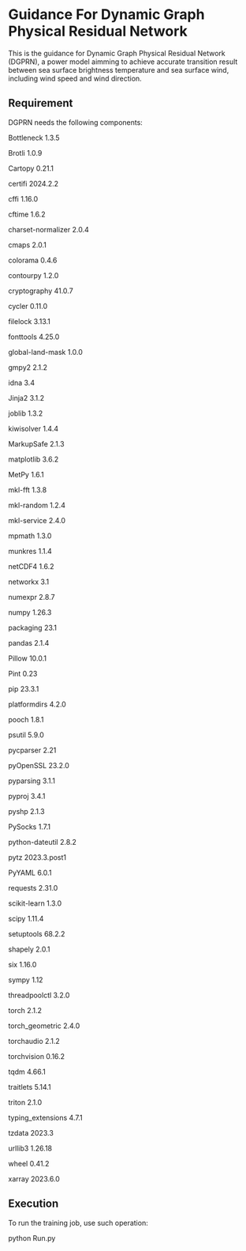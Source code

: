 # Guidance For Dynamic Graph Physical Residual Network

This is the guidance for Dynamic Graph Physical Residual Network (DGPRN), a power model aimming to achieve accurate transition result between sea surface brightness temperature and sea surface wind, including wind speed and wind direction.

## Requirement

DGPRN needs the following components:

Bottleneck         1.3.5

Brotli             1.0.9

Cartopy            0.21.1

certifi            2024.2.2

cffi               1.16.0

cftime             1.6.2

charset-normalizer 2.0.4

cmaps              2.0.1

colorama           0.4.6

contourpy          1.2.0

cryptography       41.0.7

cycler             0.11.0

filelock           3.13.1

fonttools          4.25.0

global-land-mask   1.0.0

gmpy2              2.1.2

idna               3.4

Jinja2             3.1.2

joblib             1.3.2

kiwisolver         1.4.4

MarkupSafe         2.1.3

matplotlib         3.6.2

MetPy              1.6.1

mkl-fft            1.3.8

mkl-random         1.2.4

mkl-service        2.4.0

mpmath             1.3.0

munkres            1.1.4

netCDF4            1.6.2

networkx           3.1

numexpr            2.8.7

numpy              1.26.3

packaging          23.1

pandas             2.1.4

Pillow             10.0.1

Pint               0.23

pip                23.3.1

platformdirs       4.2.0

pooch              1.8.1

psutil             5.9.0

pycparser          2.21

pyOpenSSL          23.2.0

pyparsing          3.1.1

pyproj             3.4.1

pyshp              2.1.3

PySocks            1.7.1

python-dateutil    2.8.2

pytz               2023.3.post1

PyYAML             6.0.1

requests           2.31.0

scikit-learn       1.3.0

scipy              1.11.4

setuptools         68.2.2

shapely            2.0.1

six                1.16.0

sympy              1.12

threadpoolctl      3.2.0

torch              2.1.2

torch_geometric    2.4.0

torchaudio         2.1.2

torchvision        0.16.2

tqdm               4.66.1

traitlets          5.14.1

triton             2.1.0

typing_extensions  4.7.1

tzdata             2023.3

urllib3            1.26.18

wheel              0.41.2

xarray             2023.6.0

## Execution

To run the training job, use such operation:

python Run.py
